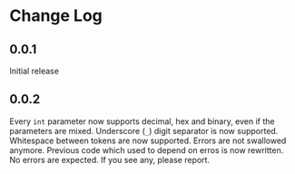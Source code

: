 # Change Log

## 0.0.1
Initial release

## 0.0.2
Every `int` parameter now supports decimal, hex and binary, even if the parameters are mixed.
Underscore (`_`) digit separator is now supported.
Whitespace between tokens are now supported.
Errors are not swallowed anymore. Previous code which used to depend on erros is now rewritten. No errors are expected. If you see any, please report.
